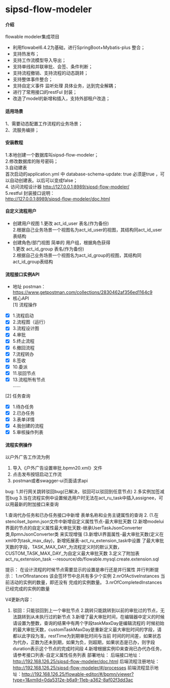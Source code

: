 # sipsd-flow-modeler

#### 介绍
flowable modeler集成项目
- 利用flowabel6.4.2为基础，进行SpringBoot+Mybatis-plus 整合；  
- 支持热发布；
- 支持工作流模型导入导出；
- 支持单线和并联审批、会签、条件判断；
- 支持流程撤销、支持流程的动态跳转；
- 支持整体事件整合；
- 支持自定义事件 监听处理 具体业务，达到完全解耦；  
- 进行了常用接口的restFul 封装；  
- 改造了model的新增和插入，支持外部租户改造；

#### 适用场景
 1、需要动态配置工作流程的业务场景；   
 2、流服务编排； 
 
#### 安装教程
1.本地创建一个数据库叫sipsd-flow-modeler；   
2.修改数据库的账号密码；   
3.自动建表  
   首次启动的application.yml 中  database-schema-update: true 必须是true ，可以自动创建表。以后可以变成false；     
4. 访问流程设计器 
http://127.0.0.1:8989/sipsd-flow-modeler/  
5.restful 封装接口说明：  
http://127.0.0.1:8989/sipsd-flow-modeler/doc.html

#### 自定义流程用户
- 创建用户视图
1.更改 act_id_user 表名(作为备份)    
2.根据自己业务场景一个视图名为act_id_user的视图，其结构同act_id_user表结构  
- 创建角色/部门视图
简单的 用户组，根据角色获得  
1.更改 act_id_group 表名(作为备份)    
2.根据自己业务场景一个视图名为act_id_group的视图，其结构同act_id_group表结构

#### 流程接口实例API
- 地址 
postman：https://www.getpostman.com/collections/2830462af356ed1164c9
- 核心API    
[1] 流程操作
- [x] 1.流程启动    
- [x] 2.流程图（运行）  
- [x] 3.流程设计图 
- [x] 4.审批  
- [x] 5.终止流程  
- [x] 6.撤回流程  
- [x] 7.流程转办  
- [x] 8.签收  
- [x] 10.委派  
- [x] 11.驳回节点  
- [x] 13.流程所有节点  
......
  
[2] 任务查询
- [x] 1.待办任务  
- [x] 2.已办任务  
- [x] 3.表单详情  
- [x] 4.我创建的流程
- [x] 5.审核操作列表  

#### 流程实例操作
以户外广告工作流为例  
1. 导入《户外广告设置审批.bpmn20.xml》文件  
2. 点击发布按钮启动工作流
3. postman或者swagger-ui页面请求api

bug:
1.并行网关跳转驳回bug(已解决，驳回可以驳回到任意节点)
2.多实例加签减签bug
3.当在流程实例中设置候选用户时无法在act_ru_task中插入assignee，可以用最新的附加接口来查询


1.查询代办任务和已办任务接口中新增 表单名称和业务主键属性的查询
2. (1.在stencilset_bpmn.json文件中新增自定义属性节点-最大审批天数
   (2.新增modelui界面的节点的自定义属性最大审批天数-继承UserTaskJsonConverter类,BpmnJsonConverter类
     来实现增强
   (3.新增UI界面属性-最大审批天数(定义在xml中为task_max_day)，新增拓展表-act_ru_extension_task中设置
了最大审批天数的字段，TASK_MAX_DAY_为流程定义时的默认天数，CUSTOM_TASK_MAX_DAY_为自定义最大审批天数
3.定义了附加表act_ru_extension_task --resource/db/flowable.mysql.create.extension.sql

提示：
在设计流程的时候节点需要显示的设置是串行还是并行属性
并行判断提示：
1.nrOfInstances 该会签环节中总共有多少个实例
2.nrOfActiveInstances 当前活动的实例的数量，即还没有 完成的实例数量。
3.nrOfCompletedInstances 已经完成的实例的数量

V4更新内容：
1. 驳回：只能驳回到上一个审批节点 
2.跳转只能跳转到以前的审批过的节点，无法跳转到从未执行过的新节点
3.新增了最大审批时间，在编辑器中定义的时候请设置为整数，查询的结果中有两个字段taskMaxDay是编辑流程的
时候初始的最大审批天数，customTaskMaxDay是重新定义最大审批时间的字段，请都以此字段为准，restTime为到期审批时间与当前
时间的时间差，如果状态为代办，正数为还未到期，如果为负，则超期，如果状态是已办，则字段duration表示这个节点的完成时间段
4.新增根据实例ID来查询已办代办任务，请参考接口列表-自定义属性任务列表
部署地址：
后端接口地址：http://192.168.126.25/sipsd-flow-modeler/doc.html
后端流程注册地址：http://192.168.126.25/sipsd-flow-modeler/#/processes
前端流程显示地址：http://192.168.126.25/flowable-editor/#/bpmn/viewer?type=1&xmlId=0da5312e-b6a9-11eb-a362-8af02f3dd3ac








 
